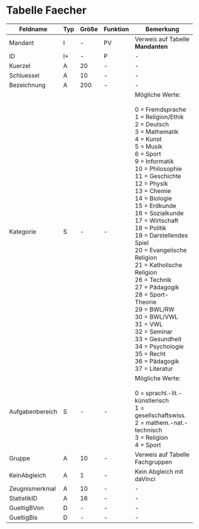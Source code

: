 #  Tabelle Faecher


| Feldname        | Typ | Größe | Funktion | Bemerkung                                |
|-----------------|-----|-------|----------|------------------------------------------|
| Mandant         | I   | -     | PV       | Verweis auf Tabelle **Mandanten**        |
| ID              | I+  | -     | P        | -                                        |
| Kuerzel         | A   | 20    | -        | -                                        |
| Schluessel      | A   | 10    | -        | -                                        |
| Bezeichnung     | A   | 200   | -        | -                                        |
| Kategorie       | S   | -     | -        | Mögliche Werte:   <br/><br/>0   = Fremdsprache<br/>1   = Religion/Ethik<br/>2   = Deutsch<br/>3   = Mathematik<br/>4   = Kunst<br/>5   = Musik<br/>6   = Sport<br/>9   = Informatik<br/>10 = Philosophie<br/>11 = Geschichte<br/>12 = Physik<br/>13 = Chemie<br/>14 = Biologie<br/>15 = Erdkunde<br/>16 = Sozialkunde<br/>17 = Wirtschaft<br/>18 = Politik<br/>19 = Darstellendes Spiel<br/>20 = Evangelische Religion<br/>21 = Katholische Religion<br/>26 = Technik<br/>27  = Pädagogik<br/>28 = Sport-Theorie<br/>29 = BWL/RW<br/>30 = BWL/VWL<br/>31 = VWL<br/>32 = Seminar<br/>33 = Gesundheit<br/>34 = Psychologie<br/>35 = Recht<br/>36 = Pädagogik<br/>37 = Literatur |
| Aufgabenbereich | S   | -     | -        | Mögliche Werte:<br/><br/>0 = sprachl.-lit.-künstlerisch<br/>1 = gesellschaftswiss.<br/>2 = mathem.-nat.-technisch<br/>3 = Religion<br/>4 = Sport |
| Gruppe          | A   | 10    | -        | Verweis auf Tabelle Fachgruppen          |
| KeinAbgleich    | A   | 1     | -        | Kein Abgleich mit daVinci                |
| Zeugnismerkmal  | A   | 10    | -        | -                                        |
| StatistikID     | A   | 16    | -        | -                                        |
| GueltigBVon     | D   | -     | -        | -                                        |
| GueltigBis      | D   | -     | -        | -                                        |

